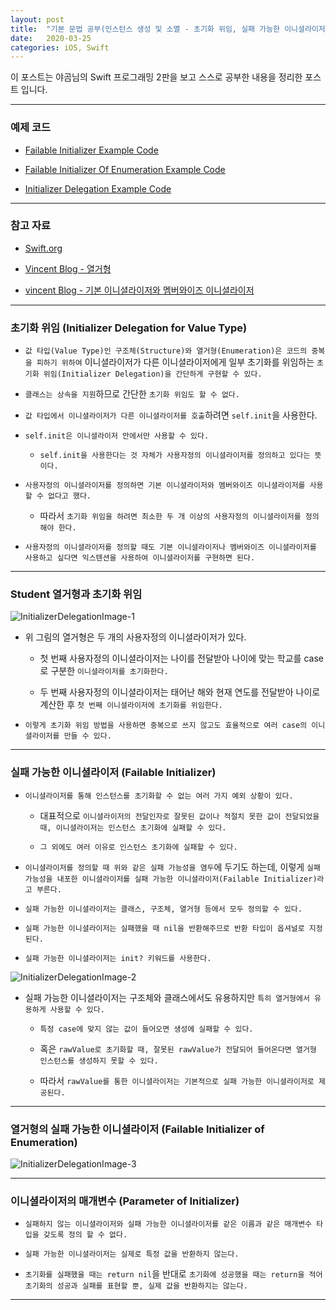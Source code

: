 ```yaml
---
layout: post
title:  "기본 문법 공부(인스턴스 생성 및 소멸 - 초기화 위임, 실패 가능한 이니셜라이저)"
date:   2020-03-25
categories: iOS, Swift
---
```


이 포스트는 야곰님의 Swift 프로그래밍 2판을 보고 스스로 공부한 내용을 정리한 포스트 입니다.

- - -

### 예제 코드

- [Failable Initializer Example Code](https://github.com/VincentGeranium/Swift-Study/tree/master/2020-03-25-FailableInitializerExample.playground)

- [Failable Initializer Of Enumeration Example Code](https://github.com/VincentGeranium/Swift-Study/tree/master/2020-03-25-FailableInitializerOfEnumExample.playground)

- [Initializer Delegation Example Code](https://github.com/VincentGeranium/Swift-Study/tree/master/2020-03-25-InitializerDelegationExample.playground)

- - -

### 참고 자료

- [Swift.org](https://docs.swift.org/swift-book/LanguageGuide/Initialization.html)

- [Vincent Blog - 열거형](https://vincentgeranium.github.io/ios,/swift/2020/03/17/basicSyntax.html)

- [vincent Blog - 기본 이니셜라이저와 멤버와이즈 이니셜라이저](https://vincentgeranium.github.io/ios,/swift/2020/03/24/basicSyntax-2.html)

- - -

### 초기화 위임 (Initializer Delegation for Value Type)

- `값 타입(Value Type)인 구조체(Structure)와 열거형(Enumeration)은 코드의 중복을 피하기 위하여` 이니셜라이저가 다른 이니셜라이저에게 일부 초기화를 위임하는 `초기화 위임(Initializer Delegation)을 간단하게 구현할 수 있다.`

- `클래스는 상속을 지원`하므로 간단한 `초기화 위임도 할 수 없다.`

- `값 타입에서 이니셜라이저가 다른 이니셜라이저를 호출`하려면 `self.init`을 사용한다.

- `self.init은 이니셜라이저 안에서만 사용할 수 있다.`

    - `self.init을 사용한다는 것 자체가 사용자정의 이니셜라이저를 정의하고 있다는 뜻이다.`
    
- `사용자정의 이니셜라이저를 정의하면 기본 이니셜라이저와 멤버와이즈 이니셜라이저를 사용할 수 없다고 했다.`

    - 따라서 `초기화 위임을 하려면 최소한 두 개 이상의 사용자정의 이니셜라이저를 정의해야 한다.`
    
- `사용자정의 이니셜라이저를 정의할 때도 기본 이니셜라이저나 멤버와이즈 이니셜라이저를 사용하고 싶다면 익스텐션을 사용하여 이니셜라이저를 구현하면 된다.`

- - -

### Student 열거형과 초기화 위임

![InitializerDelegationImage-1](https://github.com/VincentGeranium/VincentGeranium.github.io/blob/master/assets/img/InitializerDelegationImage-1.png?raw=true)

- 위 그림의 열거형은 두 개의 사용자정의 이니셜라이저가 있다.

    - 첫 번째 사용자정의 이니셜라이저는 나이를 전달받아 나이에 맞는 학교를 case로 구분한 `이니셜라이저를 초기화한다.`
    
    - 두 번째 사용자정의 이니셜라이저는 태어난 해와 현재  연도를 전달받아 나이로 계산한 후 `첫 번째 이니셜라이저에 초기화를 위임한다.`
    
- `이렇게 초기화 위임 방법을 사용하면 중복으로 쓰지 않고도 효율적으로 여러 case의 이니셜라이저를 만들 수 있다.`

- - -

### 실패 가능한 이니셜라이저 (Failable Initializer)

- `이니셜라이저를 통해 인스턴스를 초기화할 수 없는 여러 가지 예외 상황이 있다.`

    - 대표적으로 `이니셜라이저의 전달인자로 잘못된 값이나 적절치 못한 값이 전달되었을 때, 이니셜라이저는 인스턴스 초기화에 실패할 수 있다.`
    
    - `그 외에도 여러 이유로 인스턴스 초기화에 실패할 수 있다.`
    
- `이니셜라이저를 정의할 때 위와 같은 실패 가능성을 염두`에 두기도 하는데, 이렇게 `실패 가능성을 내포한 이니셜라이저를 실패 가능한 이니셜라이저(Failable Initializer)라고 부른다.`

- `실패 가능한 이니셜라이저는 클래스, 구조체, 열거형 등에서 모두 정의할 수 있다.`

- `실패 가능한 이니셜라이저는 실패했을 때 nil을 반환해주므로 반환 타입이 옵셔널로 지정된다.`

- `실패 가능한 이니셜라이저는 init? 키워드를 사용한다.`

![InitializerDelegationImage-2](https://github.com/VincentGeranium/VincentGeranium.github.io/blob/master/assets/img/InitializerDelegationImage-2.png?raw=true)

- 실패 가능한 이니셜라이저는 구조체와 클래스에서도 유용하지만 `특히 열거형에서 유용하게 사용할 수 있다.`

    - `특정 case에 맞지 않는 값이 들어오면 생성에 실패할 수 있다.`

    - 혹은 `rawValue로 초기화할 때, 잘못된 rawValue가 전달되어 들어온다면 열거형 인스턴스를 생성하지 못할 수 있다.`
    
    - 따라서 `rawValue를 통한 이니셜라이저는 기본적으로 실패 가능한 이니셜라이저로 제공된다.`
    
- - -

### 열거형의 실패 가능한 이니셜라이저 (Failable Initializer of Enumeration)

![InitializerDelegationImage-3](https://github.com/VincentGeranium/VincentGeranium.github.io/blob/master/assets/img/InitializerDelegationImage-3.png?raw=true)

- - -

### 이니셜라이저의 매개변수 (Parameter of Initializer)

- `실패하지 않는 이니셜라이저와 실패 가능한 이니셜라이저를 같은 이름과 같은 매개변수 타입을 갖도록 정의 할 수 없다.`

- `실패 가능한 이니셜라이저는 실제로 특정 값을 반환하지 않는다.`

- `초기화를 실패했을 때는 return nil`을 반대로 `초기화에 성공했을 때는 return을 적어 초기화의 성공과 실패를 표현할 뿐, 실제 값을 반환하지는 않는다.`

- - -